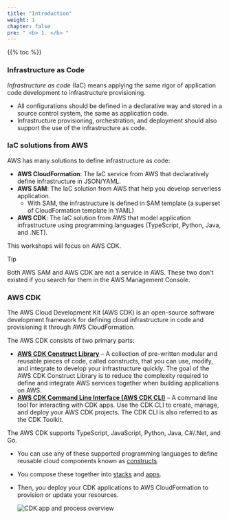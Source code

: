 ```yaml
---
title: "Introduction"
weight: 1
chapter: false
pre: " <b> 1. </b> "
---
```


{{% toc %}}

### Infrastructure as Code

_Infrastructure as code_ (IaC) means applying the same rigor of application code development to infrastructure provisioning.

- All configurations should be defined in a declarative way and stored in a source control system, the same as application code.
- Infrastructure provisioning, orchestration, and deployment should also support the use of the infrastructure as code.

### IaC solutions from AWS

AWS has many solutions to define infrastructure as code:

- **AWS CloudFormation**: The IaC service from AWS that declaratively define infrastructure in JSON/YAML.
- **AWS SAM**: The IaC solution from AWS that help you develop serverless application.
  - With SAM, the infrastructure is defined in SAM template (a superset of CloudFormation template in YAML)
- **AWS CDK**: The IaC solution from AWS that model application infrastructure using programming languages (TypeScript, Python, Java, and .NET).

This workshops will focus on AWS CDK.

> [!TIP]
> Both AWS SAM and AWS CDK are not a service in AWS. These two don't existed if you search for them in the AWS Management Console.

### AWS CDK

The AWS Cloud Development Kit (AWS CDK) is an open-source software development framework for defining cloud infrastructure in code and provisioning it through AWS CloudFormation.

The AWS CDK consists of two primary parts:

- **[AWS CDK Construct Library](https://docs.aws.amazon.com/cdk/v2/guide/constructs.html)** – A collection of pre-written modular and reusable pieces of code, called constructs, that you can use, modify, and integrate to develop your infrastructure quickly. The goal of the AWS CDK Construct Library is to reduce the complexity required to define and integrate AWS services together when building applications on AWS.
- **[AWS CDK Command Line Interface (AWS CDK CLI)](https://docs.aws.amazon.com/cdk/v2/guide/cli.html)** – A command line tool for interacting with CDK apps. Use the CDK CLI to create, manage, and deploy your AWS CDK projects. The CDK CLI is also referred to as the CDK Toolkit.

The AWS CDK supports TypeScript, JavaScript, Python, Java, C#/.Net, and Go.

- You can use any of these supported programming languages to define reusable cloud components known as [constructs](https://docs.aws.amazon.com/cdk/v2/guide/constructs.html).
- You compose these together into [stacks](https://docs.aws.amazon.com/cdk/v2/guide/stacks.html) and [apps](https://docs.aws.amazon.com/cdk/v2/guide/apps.html).
- Then, you deploy your CDK applications to AWS CloudFormation to provision or update your resources.

  ![CDK app and process overview](https://docs.aws.amazon.com/images/cdk/v2/guide/images/AppStacks.png)

